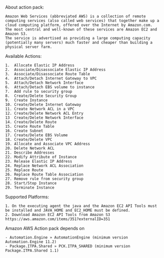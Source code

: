 About action pack:
	
	Amazon Web Services (abbreviated AWS) is a collection of remote computing services (also called web services) that together make up a cloud computing platform, offered over the Internet by Amazon.com. 
	The most central and well-known of these services are Amazon EC2 and Amazon S3. 
	The service is advertised as providing a large computing capacity (potentially many servers) much faster and cheaper than building a physical server farm.

Available Actions:
	
	1.  Allocate Elastic IP Address
	2.  Associate/Disassociate Elastic IP Address
	3.	Associate/Disassociate Route Table
	4.	Attach/Detach Internet Gateway to VPC
	5.	Attach/Detach Network Interface
	6.	Attach/Detach EBS volume to instance
	7.	Add rule to security group
	8.	Create/Delete Security Group
	9.	Create Instance
	10.	Create/Delete Internet Gateway
	11.	Create Network ACL in a VPC
	12.	Create/Delete Network ACL Entry
	13	Create/Delete Network Interface
	14.	Create/Delete Route
	15.	Create Route Table
	16.	Create Subnet
	17.	Create/Delete EBS Volume
	18.	Create/Delete VPC
	19.	Allocate and Associate VPC Address
	20.	Delete Network ACL
	21.	Describe Addresses
	22.	Modify Attribute of Instance
	23.	Release Elastic IP Address
	24.	Replace Network ACL Association
	25.	Replace Route
	26.	Replace Route Table Association
	27.	Remove rule from security group
	28.	Start/Stop Instance
	29.	Terminate Instance

Supported Platforms:

	1. On the executing agent the java and the Amazon EC2 API Tools must be installed and JAVA_HOME and EC2_HOME must be defined.
	2. Download Amazon EC2 API Tools from Amazon S3 https://aws.amazon.com/items/351?externalID=351
	
Amazon AWS Action pack depends on

	- Automation.Engine » AutomationEngine (minimum version Automation.Engine 11.2)
	- Package.ITPA.Shared » PCK.ITPA_SHARED (minimum version Package.ITPA.Shared 1.1)
